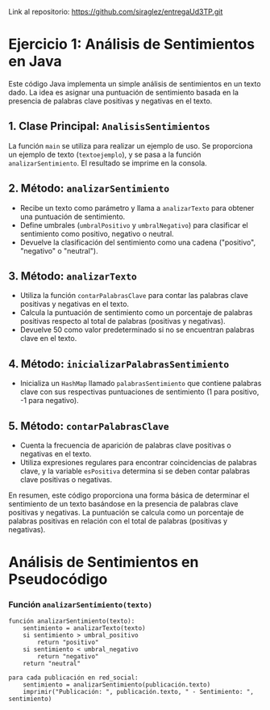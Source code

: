 Link al repositorio: https://github.com/siraglez/entregaUd3TP.git


# Ejercicio 1: Análisis de Sentimientos en Java

Este código Java implementa un simple análisis de sentimientos en un texto dado. La idea es asignar una puntuación de sentimiento basada en la presencia de palabras clave positivas y negativas en el texto.

## 1. Clase Principal: `AnalisisSentimientos`

La función `main` se utiliza para realizar un ejemplo de uso. Se proporciona un ejemplo de texto (`textoejemplo`), y se pasa a la función `analizarSentimiento`. El resultado se imprime en la consola.

## 2. Método: `analizarSentimiento`

- Recibe un texto como parámetro y llama a `analizarTexto` para obtener una puntuación de sentimiento.
- Define umbrales (`umbralPositivo` y `umbralNegativo`) para clasificar el sentimiento como positivo, negativo o neutral.
- Devuelve la clasificación del sentimiento como una cadena ("positivo", "negativo" o "neutral").

## 3. Método: `analizarTexto`

- Utiliza la función `contarPalabrasClave` para contar las palabras clave positivas y negativas en el texto.
- Calcula la puntuación de sentimiento como un porcentaje de palabras positivas respecto al total de palabras (positivas y negativas).
- Devuelve 50 como valor predeterminado si no se encuentran palabras clave en el texto.

## 4. Método: `inicializarPalabrasSentimiento`

- Inicializa un `HashMap` llamado `palabrasSentimiento` que contiene palabras clave con sus respectivas puntuaciones de sentimiento (1 para positivo, -1 para negativo).

## 5. Método: `contarPalabrasClave`

- Cuenta la frecuencia de aparición de palabras clave positivas o negativas en el texto.
- Utiliza expresiones regulares para encontrar coincidencias de palabras clave, y la variable `esPositiva` determina si se deben contar palabras clave positivas o negativas.

En resumen, este código proporciona una forma básica de determinar el sentimiento de un texto basándose en la presencia de palabras clave positivas y negativas. La puntuación se calcula como un porcentaje de palabras positivas en relación con el total de palabras (positivas y negativas).

# Análisis de Sentimientos en Pseudocódigo

### Función `analizarSentimiento(texto)`

```plaintext
función analizarSentimiento(texto):
    sentimiento = analizarTexto(texto)
    si sentimiento > umbral_positivo 
        return "positivo"
    si sentimiento < umbral_negativo 
        return "negativo"
    return "neutral"

para cada publicación en red_social:
    sentimiento = analizarSentimiento(publicación.texto)
    imprimir("Publicación: ", publicación.texto, " - Sentimiento: ", sentimiento)
```
